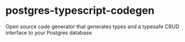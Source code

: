 # postgres-typescript-codegen
Open source code generator that generates types and a typesafe CRUD interface to your Postgres database.
